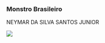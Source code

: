 ### Monstro Brasileiro
NEYMAR DA SILVA SANTOS JUNIOR



![](https://media1.tenor.com/m/cdtU93iZYs4AAAAd/neymar.gif)

